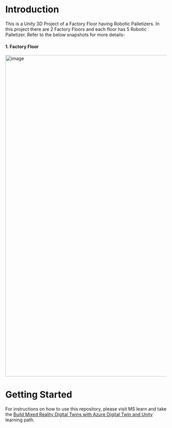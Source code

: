 # Introduction 
This is a Unity 3D Project of a Factory Floor having Robotic Palletizers. In this project there are 2 Factory Floors and each floor has 5 Robotic Palletizer. Refer to the below snapshots for more details-

#### 1. Factory Floor
<img width="1000" alt="image" src="https://github.com/hemantjuyal/DigitalTwin/assets/143547766/11526fc0-b98e-4d33-b582-1bda7600e804">


# Getting Started
For instructions on how to use this repository, please visit MS learn and take the [Build Mixed Reality Digital Twins with Azure Digital Twin and Unity] learning path.



[//]: # (Links)
[Build Mixed Reality Digital Twins with Azure Digital Twin and Unity]: https://docs.microsoft.com/learn/
